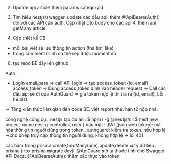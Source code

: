  2. Update api article thêm params categoryId
3. Tìm hiểu nestjs/swagger. update các đầu api. 
thêm @ApiBearerAuth() đối với các API cần auth. 
 Cập nhật Dto body cho các api 4. thêm api getMany article 


5. Cập thiết kế DB
- mỗi bài viết sẽ lưu thông tin action (thả tim, like)
- trong comment mình có thể rep được moment đó

6. tạo repo BE đẩy lên github


Auth : 
- Login email,pass => call API login => tạo access_token {id, email} access_token => Dùng access_token đính vào header request => Call các đầu api sẽ đi qua AuthGuard => giã token hợp lệ thì trả ra {id, email}, Lỗi thì 401.

=> Tổng kiến thức liên qian đến code BE. viết report nhé. hạn t2 nộp nhá.

công nghệ công cụ : nestjs
tạo dự án :
$ npm i -g @nestjs/cli
$ nest new project-name
 nest g controller( user )
bảo mật : JWT(json web token): mã hóa thông tin người dùng trong token
 . authguard: kiểm tra token. nếu hợp lệ ->cho phép truy cập thông tin người dùng. không hợp lệ -> lỗi 401
 
các hàm trong prisma:create,findMany(one),update,delete
xử ý dữ liệu : prisma (npx prisma migrate dev)
 .@ApiGuard:mô tả thuộc tính cho Swagger API Docs.
    @ApiBearerAuth(): thêm xác thực vào token

